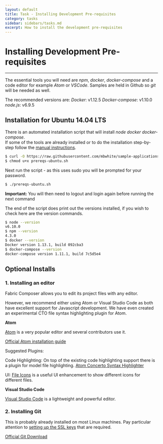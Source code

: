 ```yaml
---
layout: default
title: Task - Installing Development Pre-requisites
category: tasks
sidebar: sidebars/tasks.md
excerpt: How to install the development pre-requisites
---
```


# Installing Development Pre-requisites

---

The essential tools you will need are *npm*, *docker*, *docker-compose* and a code editor for example *Atom* or *VSCode*. Samples are held in Github so *git* will be needed as well.

The recommended versions are:
*Docker*: v1.12.5
*Docker-compose*: v1.10.0
*node.js*: v6.9.5



## Installation for Ubuntu 14.04 LTS

There is an automated installation script that will install *node* *docker* *docker-compose*.  
If some of the tools are already installed or to do the installation step-by-step follow the [manual instructions](./manual_prerequisites.md).


```bash
$ curl -O https://raw.githubusercontent.com/mbwhite/sample-applications/master/packages/getting-started/scripts/prereqs-ubuntu.sh
$ chmod u+x prereqs-ubuntu.sh
```

Next run the script - as this uses sudo you will be prompted for your password.

```bash
$ ./prereqs-ubuntu.sh
```

**Important:** You will then need to logout and login again before running the next command

The end of the script does print out the versions installed, if you wish to check here are the version commands.

```bash
$ node --version
v6.10.0
$ npm --version
4.3.0
$ docker --version
Docker version 1.13.1, build 092cba3
$ docker-compose --version
docker-compose version 1.11.1, build 7c5d5e4
```


## Optional Installs

### 1. Installing an editor
Fabric Composer allows you to edit its project files with any editor.

However, we recommend either using Atom or Visual Studio Code as both have excellent support for Javascript
development. We have even created an experimental CTO file syntax highlighting plugin for Atom.


**Atom**

[Atom](https://atom.io/) is a very popular editor and several contributors use it.

[Official Atom installation guide](http://flight-manual.atom.io/getting-started/sections/installing-atom/)

Suggested Plugins:

Code Highlighting: On top of the existing code highlighting support there is a plugin for model file highlighting. [Atom Concerto Syntax Highlighter](https://github.ibm.com/Blockchain-WW-Labs/Concerto-Atom)

UI: [File Icons](https://atom.io/packages/file-icons) is a useful UI enhancement to show different icons for different files.

**Visual Studio Code**

[Visual Studio Code](https://code.visualstudio.com/) is a lightweight and powerful editor.

### 2. Installing Git
This is probably already installed on most Linux machines. Pay particular attention to [setting up the SSL keys](https://help.github.com/enterprise/2.7/user/articles/generating-a-new-ssh-key-and-adding-it-to-the-ssh-agent/#platform-linux) that are required.

[Official Git Download](https://git-scm.com/downloads)
